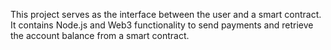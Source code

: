 This project serves as the interface between the user and a smart contract. It contains Node.js and Web3 functionality to send payments and retrieve the account balance from a smart contract.
